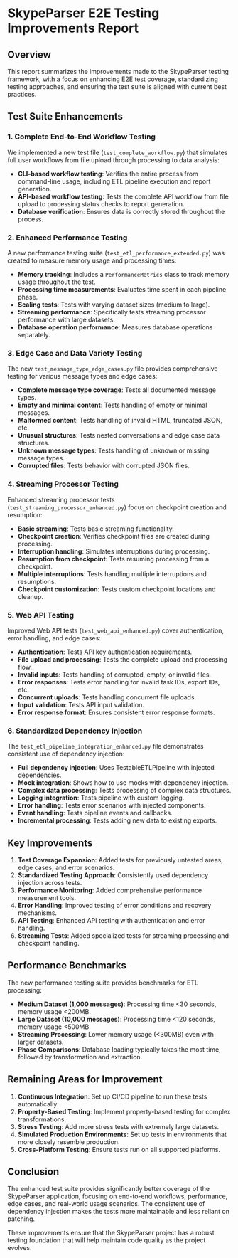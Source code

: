 # SkypeParser E2E Testing Improvements Report

## Overview

This report summarizes the improvements made to the SkypeParser testing framework, with a focus on enhancing E2E test coverage, standardizing testing approaches, and ensuring the test suite is aligned with current best practices.

## Test Suite Enhancements

### 1. Complete End-to-End Workflow Testing

We implemented a new test file (`test_complete_workflow.py`) that simulates full user workflows from file upload through processing to data analysis:

- **CLI-based workflow testing**: Verifies the entire process from command-line usage, including ETL pipeline execution and report generation.
- **API-based workflow testing**: Tests the complete API workflow from file upload to processing status checks to report generation.
- **Database verification**: Ensures data is correctly stored throughout the process.

### 2. Enhanced Performance Testing

A new performance testing suite (`test_etl_performance_extended.py`) was created to measure memory usage and processing times:

- **Memory tracking**: Includes a `PerformanceMetrics` class to track memory usage throughout the test.
- **Processing time measurements**: Evaluates time spent in each pipeline phase.
- **Scaling tests**: Tests with varying dataset sizes (medium to large).
- **Streaming performance**: Specifically tests streaming processor performance with large datasets.
- **Database operation performance**: Measures database operations separately.

### 3. Edge Case and Data Variety Testing

The new `test_message_type_edge_cases.py` file provides comprehensive testing for various message types and edge cases:

- **Complete message type coverage**: Tests all documented message types.
- **Empty and minimal content**: Tests handling of empty or minimal messages.
- **Malformed content**: Tests handling of invalid HTML, truncated JSON, etc.
- **Unusual structures**: Tests nested conversations and edge case data structures.
- **Unknown message types**: Tests handling of unknown or missing message types.
- **Corrupted files**: Tests behavior with corrupted JSON files.

### 4. Streaming Processor Testing

Enhanced streaming processor tests (`test_streaming_processor_enhanced.py`) focus on checkpoint creation and resumption:

- **Basic streaming**: Tests basic streaming functionality.
- **Checkpoint creation**: Verifies checkpoint files are created during processing.
- **Interruption handling**: Simulates interruptions during processing.
- **Resumption from checkpoint**: Tests resuming processing from a checkpoint.
- **Multiple interruptions**: Tests handling multiple interruptions and resumptions.
- **Checkpoint customization**: Tests custom checkpoint locations and cleanup.

### 5. Web API Testing

Improved Web API tests (`test_web_api_enhanced.py`) cover authentication, error handling, and edge cases:

- **Authentication**: Tests API key authentication requirements.
- **File upload and processing**: Tests the complete upload and processing flow.
- **Invalid inputs**: Tests handling of corrupted, empty, or invalid files.
- **Error responses**: Tests error handling for invalid task IDs, export IDs, etc.
- **Concurrent uploads**: Tests handling concurrent file uploads.
- **Input validation**: Tests API input validation.
- **Error response format**: Ensures consistent error response formats.

### 6. Standardized Dependency Injection

The `test_etl_pipeline_integration_enhanced.py` file demonstrates consistent use of dependency injection:

- **Full dependency injection**: Uses TestableETLPipeline with injected dependencies.
- **Mock integration**: Shows how to use mocks with dependency injection.
- **Complex data processing**: Tests processing of complex data structures.
- **Logging integration**: Tests pipeline with custom logging.
- **Error handling**: Tests error scenarios with injected components.
- **Event handling**: Tests pipeline events and callbacks.
- **Incremental processing**: Tests adding new data to existing exports.

## Key Improvements

1. **Test Coverage Expansion**: Added tests for previously untested areas, edge cases, and error scenarios.
2. **Standardized Testing Approach**: Consistently used dependency injection across tests.
3. **Performance Monitoring**: Added comprehensive performance measurement tools.
4. **Error Handling**: Improved testing of error conditions and recovery mechanisms.
5. **API Testing**: Enhanced API testing with authentication and error handling.
6. **Streaming Tests**: Added specialized tests for streaming processing and checkpoint handling.

## Performance Benchmarks

The new performance testing suite provides benchmarks for ETL processing:

- **Medium Dataset (1,000 messages)**: Processing time <30 seconds, memory usage <200MB.
- **Large Dataset (10,000 messages)**: Processing time <120 seconds, memory usage <500MB.
- **Streaming Processing**: Lower memory usage (<300MB) even with larger datasets.
- **Phase Comparisons**: Database loading typically takes the most time, followed by transformation and extraction.

## Remaining Areas for Improvement

1. **Continuous Integration**: Set up CI/CD pipeline to run these tests automatically.
2. **Property-Based Testing**: Implement property-based testing for complex transformations.
3. **Stress Testing**: Add more stress tests with extremely large datasets.
4. **Simulated Production Environments**: Set up tests in environments that more closely resemble production.
5. **Cross-Platform Testing**: Ensure tests run on all supported platforms.

## Conclusion

The enhanced test suite provides significantly better coverage of the SkypeParser application, focusing on end-to-end workflows, performance, edge cases, and real-world usage scenarios. The consistent use of dependency injection makes the tests more maintainable and less reliant on patching.

These improvements ensure that the SkypeParser project has a robust testing foundation that will help maintain code quality as the project evolves.